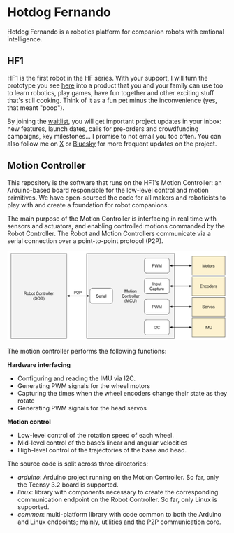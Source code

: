 # Hotdog Fernando

Hotdog Fernando is a robotics platform for companion robots with emtional intelligence.

## HF1

HF1 is the first robot in the HF series. With your support, I will turn the prototype you see [here](https://www.ignaciomellado.es/hf1) into a product that you and your family can use too to learn robotics, play games, have fun together and other exciting stuff that's still cooking. Think of it as a fun pet minus the inconvenience (yes, that meant "poop").

By joining the [waitlist](https://www.ignaciomellado.es/hf1), you will get important project updates in your inbox: new features, launch dates, calls for pre-orders and crowdfunding campaigns, key milestones... I promise to not email you too often. You can also follow me on [X](https://x.com/uavster) or [Bluesky](https://bsky.app/profile/uavster.bsky.social) for more frequent updates on the project.

## Motion Controller

This repository is the software that runs on the HF1's Motion Controller: an Arduino-based board responsible for the low-level control and motion primitives. We have open-sourced the code for all makers and roboticists to play with and create a foundation for robot companions.

The main purpose of the Motion Controller is interfacing in real time with sensors and actuators, and enabling controlled motions commanded by the Robot Controller. The Robot and Motion Controllers communicate via a serial connection over a point-to-point protocol (P2P).

![HF1 architecture](images/arch_diagram.png "HF1 architecture")

The motion controller performs the following functions:

**Hardware interfacing**
* Configuring and reading the IMU via I2C.
* Generating PWM signals for the wheel motors 
* Capturing the times when the wheel encoders change their state as they rotate
* Generating PWM signals for the head servos

**Motion control**
* Low-level control of the rotation speed of each wheel.
* Mid-level control of the base’s linear and angular velocities
* High-level control of the trajectories of the base and head.

The source code is split across three directories:
* *arduino*: Arduino project running on the Motion Controller. So far, only the Teensy 3.2 board is supported.
* *linux*: library with components necessary to create the corresponding communication endpoint on the Robot Controller. So far, only Linux is supported.
* *common*: multi-platform library with code common to both the Arduino and Linux endpoints; mainly, utilities and the P2P communication core.



